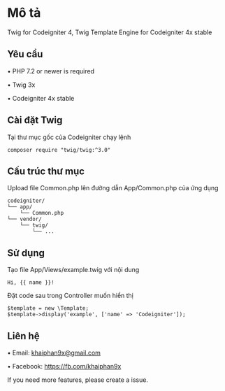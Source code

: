 # Mô tả
Twig for Codeigniter 4, Twig Template Engine for Codeigniter 4x stable

## Yêu cầu
• PHP 7.2 or newer is required

• Twig 3x

• Codeigniter 4x stable

## Cài đặt Twig
Tại thư mục gốc của Codeigniter chạy lệnh

```
composer require "twig/twig:^3.0"
```

## Cấu trúc thư mục
Upload file Common.php lên đường dẫn App/Common.php của ứng dụng
```
codeigniter/
└── app/
    └── Common.php
└── vendor/
    └── twig/
        └── ...
```

## Sử dụng
Tạo file App/Views/example.twig với nội dung
```
Hi, {{ name }}!
```

Đặt code sau trong Controller muốn hiển thị
```
$template = new \Template;
$template->display('example', ['name' => 'Codeigniter']);
```
## Liên hệ
• Email: khaiphan9x@gmail.com

• Facebook: https://fb.com/khaiphan9x

If you need more features, please create a issue.
